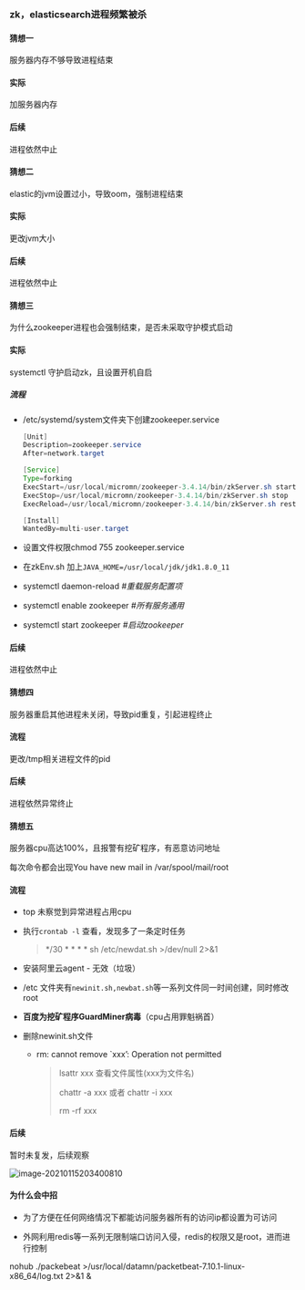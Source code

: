### zk，elasticsearch进程频繁被杀



#### 猜想一

服务器内存不够导致进程结束

#### 实际

加服务器内存

#### 后续

进程依然中止



#### 猜想二

elastic的jvm设置过小，导致oom，强制进程结束

#### 实际

更改jvm大小

#### 后续

进程依然中止



#### 猜想三

为什么zookeeper进程也会强制结束，是否未采取守护模式启动

#### 实际

systemctl 守护启动zk，且设置开机自启

##### 流程

- /etc/systemd/system文件夹下创建zookeeper.service

  ```java
  [Unit]
  Description=zookeeper.service
  After=network.target
  
  [Service]
  Type=forking
  ExecStart=/usr/local/micromn/zookeeper-3.4.14/bin/zkServer.sh start
  ExecStop=/usr/local/micromn/zookeeper-3.4.14/bin/zkServer.sh stop
  ExecReload=/usr/local/micromn/zookeeper-3.4.14/bin/zkServer.sh restart
  
  [Install]
  WantedBy=multi-user.target
  ```


- 设置文件权限chmod 755 zookeeper.service
- 在zkEnv.sh 加上`JAVA_HOME=/usr/local/jdk/jdk1.8.0_11`
- systemctl daemon-reload *#重载服务配置项*
- systemctl enable zookeeper	*#所有服务通用*
- systemctl start zookeeper	*#启动zookeeper*

#### 后续

进程依然中止



#### 猜想四

服务器重启其他进程未关闭，导致pid重复，引起进程终止

#### 流程

更改/tmp相关进程文件的pid

#### 后续

进程依然异常终止



#### 猜想五

服务器cpu高达100%，且报警有挖矿程序，有恶意访问地址

每次命令都会出现You have new mail in /var/spool/mail/root

#### 流程

- top 未察觉到异常进程占用cpu

- 执行`crontab -l` 查看，发现多了一条定时任务 

  > */30 * * * * sh /etc/newdat.sh >/dev/null 2>&1

- 安装阿里云agent - 无效（垃圾）

- /etc 文件夹有`newinit.sh,newbat.sh`等一系列文件同一时间创建，同时修改root

- **百度为挖矿程序GuardMiner病毒**（cpu占用罪魁祸首）

- 删除newinit.sh文件

  - rm: cannot remove `xxx’: Operation not permitted
  
    > lsattr xxx  查看文件属性(xxx为文件名)
    >
    > chattr -a xxx 或者 chattr -i xxx
    >
    > rm -rf xxx

#### 后续

暂时未复发，后续观察

![image-20210115203400810](https://yliang.oss-cn-shanghai.aliyuncs.com/img/programming/image-20210115203400810.png)

#### 



#### 为什么会中招

- 为了方便在任何网络情况下都能访问服务器所有的访问ip都设置为可访问

- 外网利用redis等一系列无限制端口访问入侵，redis的权限又是root，进而进行控制

  





nohub ./packebeat >/usr/local/datamn/packetbeat-7.10.1-linux-x86_64/log.txt 2>&1 &